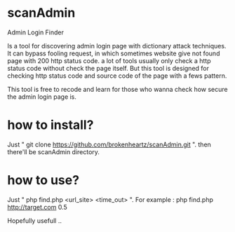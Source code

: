 # scanAdmin
Admin Login Finder

Is a tool for discovering admin login page with dictionary attack techniques.
It can bypass fooling request, in which sometimes website give not found page with 200 http status code.
a lot of tools usually only check a http status code without check the page itself. But this tool is designed for checking
http status code and source code of the page with a fews pattern.

This tool is free to recode and learn for those who wanna check how secure the admin login page is.

# how to install?

Just " git clone https://github.com/brokenheartz/scanAdmin.git ".
then there'll be scanAdmin directory.

# how to use?

Just " php find.php <url_site> <time_out> ".
For example : php find.php http://target.com 0.5

Hopefully usefull ..
